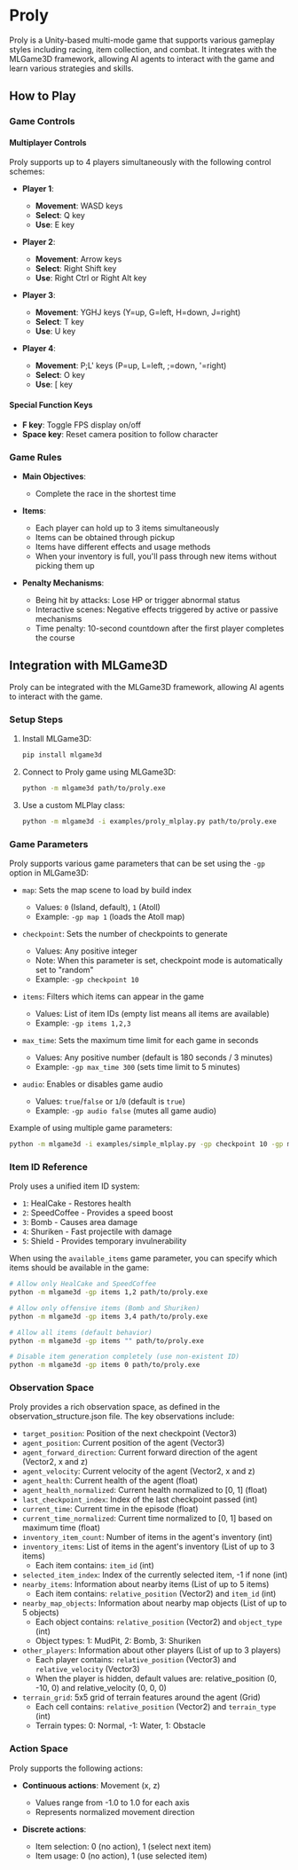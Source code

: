 # Proly

Proly is a Unity-based multi-mode game that supports various gameplay styles including racing, item collection, and combat. It integrates with the MLGame3D framework, allowing AI agents to interact with the game and learn various strategies and skills.

## How to Play

### Game Controls

#### Multiplayer Controls

Proly supports up to 4 players simultaneously with the following control schemes:

- **Player 1**:
  - **Movement**: WASD keys
  - **Select**: Q key
  - **Use**: E key

- **Player 2**:
  - **Movement**: Arrow keys
  - **Select**: Right Shift key
  - **Use**: Right Ctrl or Right Alt key

- **Player 3**:
  - **Movement**: YGHJ keys (Y=up, G=left, H=down, J=right)
  - **Select**: T key
  - **Use**: U key

- **Player 4**:
  - **Movement**: P;L' keys (P=up, L=left, ;=down, '=right)
  - **Select**: O key
  - **Use**: [ key

#### Special Function Keys

- **F key**: Toggle FPS display on/off
- **Space key**: Reset camera position to follow character

### Game Rules

- **Main Objectives**:
  - Complete the race in the shortest time

- **Items**:
  - Each player can hold up to 3 items simultaneously
  - Items can be obtained through pickup
  - Items have different effects and usage methods
  - When your inventory is full, you'll pass through new items without picking them up

- **Penalty Mechanisms**:
  - Being hit by attacks: Lose HP or trigger abnormal status
  - Interactive scenes: Negative effects triggered by active or passive mechanisms
  - Time penalty: 10-second countdown after the first player completes the course

## Integration with MLGame3D

Proly can be integrated with the MLGame3D framework, allowing AI agents to interact with the game.

### Setup Steps

1. Install MLGame3D:
   ```bash
   pip install mlgame3d
   ```

2. Connect to Proly game using MLGame3D:
   ```bash
   python -m mlgame3d path/to/proly.exe
   ```

3. Use a custom MLPlay class:
   ```bash
   python -m mlgame3d -i examples/proly_mlplay.py path/to/proly.exe
   ```

### Game Parameters

Proly supports various game parameters that can be set using the `-gp` option in MLGame3D:

- `map`: Sets the map scene to load by build index
  - Values: `0` (Island, default), `1` (Atoll)
  - Example: `-gp map 1` (loads the Atoll map)

- `checkpoint`: Sets the number of checkpoints to generate
  - Values: Any positive integer
  - Note: When this parameter is set, checkpoint mode is automatically set to "random"
  - Example: `-gp checkpoint 10`

- `items`: Filters which items can appear in the game
  - Values: List of item IDs (empty list means all items are available)
  - Example: `-gp items 1,2,3`

- `max_time`: Sets the maximum time limit for each game in seconds
  - Values: Any positive number (default is 180 seconds / 3 minutes)
  - Example: `-gp max_time 300` (sets time limit to 5 minutes)

- `audio`: Enables or disables game audio
  - Values: `true`/`false` or `1`/`0` (default is `true`)
  - Example: `-gp audio false` (mutes all game audio)

Example of using multiple game parameters:
```bash
python -m mlgame3d -i examples/simple_mlplay.py -gp checkpoint 10 -gp map 1 -gp items 1,2,3 -gp max_time 240 -gp audio false path/to/proly.exe
```

### Item ID Reference

Proly uses a unified item ID system:

- `1`: HealCake - Restores health
- `2`: SpeedCoffee - Provides a speed boost
- `3`: Bomb - Causes area damage
- `4`: Shuriken - Fast projectile with damage
- `5`: Shield - Provides temporary invulnerability

When using the `available_items` game parameter, you can specify which items should be available in the game:

```bash
# Allow only HealCake and SpeedCoffee
python -m mlgame3d -gp items 1,2 path/to/proly.exe

# Allow only offensive items (Bomb and Shuriken)
python -m mlgame3d -gp items 3,4 path/to/proly.exe

# Allow all items (default behavior)
python -m mlgame3d -gp items "" path/to/proly.exe

# Disable item generation completely (use non-existent ID)
python -m mlgame3d -gp items 0 path/to/proly.exe
```

### Observation Space

Proly provides a rich observation space, as defined in the observation_structure.json file. The key observations include:

- `target_position`: Position of the next checkpoint (Vector3)
- `agent_position`: Current position of the agent (Vector3)
- `agent_forward_direction`: Current forward direction of the agent (Vector2, x and z)
- `agent_velocity`: Current velocity of the agent (Vector2, x and z)
- `agent_health`: Current health of the agent (float)
- `agent_health_normalized`: Current health normalized to [0, 1] (float)
- `last_checkpoint_index`: Index of the last checkpoint passed (int)
- `current_time`: Current time in the episode (float)
- `current_time_normalized`: Current time normalized to [0, 1] based on maximum time (float)
- `inventory_item_count`: Number of items in the agent's inventory (int)
- `inventory_items`: List of items in the agent's inventory (List of up to 3 items)
  - Each item contains: `item_id` (int)
- `selected_item_index`: Index of the currently selected item, -1 if none (int)
- `nearby_items`: Information about nearby items (List of up to 5 items)
  - Each item contains: `relative_position` (Vector2) and `item_id` (int)
- `nearby_map_objects`: Information about nearby map objects (List of up to 5 objects)
  - Each object contains: `relative_position` (Vector2) and `object_type` (int)
  - Object types: 1: MudPit, 2: Bomb, 3: Shuriken
- `other_players`: Information about other players (List of up to 3 players)
  - Each player contains: `relative_position` (Vector3) and `relative_velocity` (Vector3)
  - When the player is hidden, default values are: relative_position (0, -10, 0) and relative_velocity (0, 0, 0)
- `terrain_grid`: 5x5 grid of terrain features around the agent (Grid)
  - Each cell contains: `relative_position` (Vector2) and `terrain_type` (int)
  - Terrain types: 0: Normal, -1: Water, 1: Obstacle

### Action Space

Proly supports the following actions:

- **Continuous actions**: Movement (x, z)
  - Values range from -1.0 to 1.0 for each axis
  - Represents normalized movement direction

- **Discrete actions**:
  - Item selection: 0 (no action), 1 (select next item)
  - Item usage: 0 (no action), 1 (use selected item)
